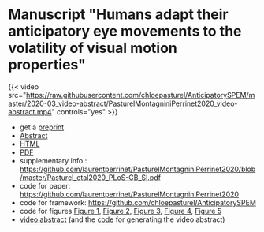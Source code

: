 # Manuscript "Humans adapt their anticipatory eye movements to the volatility of visual motion properties"

{{< video src="https://raw.githubusercontent.com/chloepasturel/AnticipatorySPEM/master/2020-03_video-abstract/PasturelMontagniniPerrinet2020_video-abstract.mp4" controls="yes" >}}

 * get a [preprint](https://www.biorxiv.org/content/10.1101/784116v1)
 * [Abstract](https://www.biorxiv.org/content/10.1101/784116v2)
 * [HTML](https://www.biorxiv.org/content/10.1101/784116v2)
 * [PDF](https://www.biorxiv.org/content/10.1101/784116v2.full.pdf)
 * supplementary info : https://github.com/laurentperrinet/PasturelMontagniniPerrinet2020/blob/master/Pasturel_etal2020_PLoS-CB_SI.pdf
 * code for paper: https://github.com/laurentperrinet/PasturelMontagniniPerrinet2020
 * code for framework: https://github.com/chloepasturel/AnticipatorySPEM
 * code for figures [Figure 1](https://github.com/chloepasturel/AnticipatorySPEM/blob/master/1_protocole.ipynb), [Figure 2](https://github.com/chloepasturel/AnticipatorySPEM/blob/master/2_raw-results.ipynb), [Figure 3](https://github.com/chloepasturel/AnticipatorySPEM/blob/master/3_Results_1-theory_BBCP.ipynb), [Figure 4](https://github.com/chloepasturel/AnticipatorySPEM/blob/master/4_Results_2_fitting_BBCP.ipynb), [Figure 5](https://github.com/chloepasturel/AnticipatorySPEM/blob/master/5_Meta_analysis.ipynb)
 * [video abstract](https://raw.githubusercontent.com/chloepasturel/AnticipatorySPEM/master/2020-03_video-abstract/PasturelMontagniniPerrinet2020_video-abstract.mp4) (and the [code](https://github.com/chloepasturel/AnticipatorySPEM/blob/master/2020-03_video-abstract/2020-03-24_video-abstract.ipynb) for generating the video abstract)
